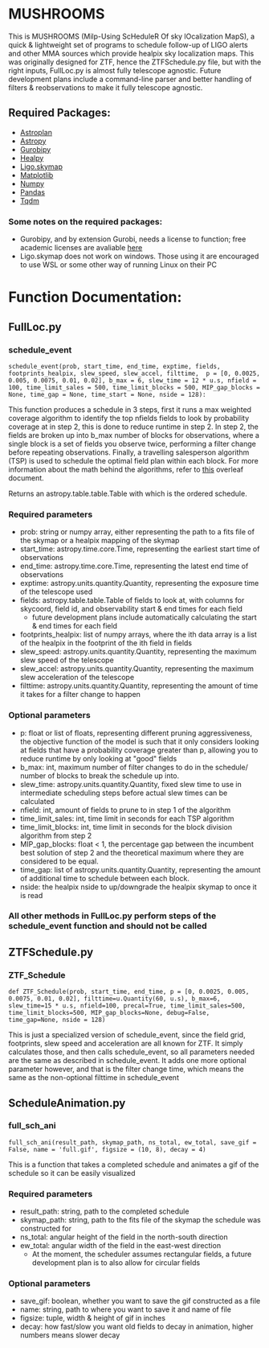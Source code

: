 # MUSHROOMS

This is MUSHROOMS (Milp-Using ScHeduleR Of sky lOcalization MapS), a quick & lightweight set of programs to schedule 
follow-up of LIGO alerts and other MMA sources which provide healpix sky localization maps.
This was originally designed for ZTF, hence the ZTFSchedule.py file, but with the right inputs, FullLoc.py is almost 
fully telescope agnostic. Future development plans include a command-line parser and better handling of filters & 
reobservations to make it fully telescope agnostic. 

## Required Packages:

 - [Astroplan](https://astroplan.readthedocs.io/en/latest/)
 - [Astropy](https://www.astropy.org/)
 - [Gurobipy](https://www.gurobi.com/documentation/9.1/quickstart_mac/cs_python.html)
 - [Healpy](https://healpy.readthedocs.io/en/latest/)
 - [Ligo.skymap](https://lscsoft.docs.ligo.org/ligo.skymap/)
 - [Matplotlib](https://matplotlib.org/)
 - [Numpy](https://numpy.org/)
 - [Pandas](https://pandas.pydata.org/)
 - [Tqdm](https://tqdm.github.io/)

### Some notes on the required packages:

 - Gurobipy, and by extension Gurobi, needs a license to function; free academic licenses are avaliable [here](https://www.gurobi.com/academia/academic-program-and-licenses/)
 - Ligo.skymap does not work on windows. Those using it are encouraged to use WSL or some other way of running Linux on their PC

# Function Documentation:

## FullLoc.py

### schedule_event

`schedule_event(prob, start_time, end_time, exptime, fields, footprints_healpix, slew_speed, slew_accel, filttime, 
p = [0, 0.0025, 0.005, 0.0075, 0.01, 0.02], b_max = 6, slew_time = 12 * u.s,
                   nfield = 100, time_limit_sales = 500, time_limit_blocks = 500, MIP_gap_blocks = None,
                   time_gap = None, time_start = None, nside = 128):`

This function produces a schedule in 3 steps, first it runs a max weighted coverage algorithm to identify the top
nfields fields to look by probability coverage at in step 2, this is done to reduce runtime in step 2. In step 2, the 
fields are broken up into b_max number of blocks for observations, where a single block is a set of fields you observe
twice, performing a filter change before repeating observations. Finally, a travelling salesperson algorithm (TSP) is used to
schedule the optimal field plan within each block. For more information about the math behind the algorithms, refer to [this](https://www.overleaf.com/read/ctcpwkvrfdcq)
overleaf document.

Returns an astropy.table.table.Table with which is the ordered schedule.

### Required parameters

- prob: string or numpy array, either representing the path to a fits file of the skymap or a healpix mapping of the skymap
- start_time: astropy.time.core.Time, representing the earliest start time of observations
- end_time: astropy.time.core.Time, representing the latest end time of observations
- exptime: astropy.units.quantity.Quantity, representing the exposure time of the telescope used
- fields: astropy.table.table.Table of fields to look at, with columns for skycoord, field id, and observability start & end times for each field
  - future development plans include automatically calculating the start & end times for each field
- footprints_healpix: list of numpy arrays, where the ith data array is a list of the healpix in the footprint of the ith field in fields
- slew_speed: astropy.units.quantity.Quantity, representing the maximum slew speed of the telescope
- slew_accel: astropy.units.quantity.Quantity, representing the maximum slew acceleration of the telescope
- filttime: astropy.units.quantity.Quantity, representing the amount of time it takes for a filter change to happen

### Optional parameters

- p: float or list of floats, representing different pruning aggressiveness, the objective function of the model is such that it only considers looking at fields that have a probability coverage greater than p, allowing you to reduce runtime by only looking at "good" fields
- b_max: int, maximum number of filter changes to do in the schedule/ number of blocks to break the schedule up into.
- slew_time: astropy.units.quantity.Quantity, fixed slew time to use in intermediate scheduling steps before actual slew times can be calculated
- nfield: int, amount of fields to prune to in step 1 of the algorithm
- time_limit_sales: int, time limit in seconds for each TSP algorithm
- time_limit_blocks: int, time limit in seconds for the block division algorithm from step 2
- MIP_gap_blocks: float < 1, the percentage gap between the incumbent best solution of step 2 and the theoretical maximum where they are considered to be equal.
- time_gap: list of astropy.units.quantity.Quantity, representing the amount of additional time to schedule between each block.
- nside: the healpix nside to up/downgrade the healpix skymap to once it is read


### All other methods in FullLoc.py perform steps of the schedule_event function and should not be called

## ZTFSchedule.py

### ZTF_Schedule

`def ZTF_Schedule(prob, start_time, end_time, p = [0, 0.0025, 0.005, 0.0075, 0.01, 0.02],
                 filttime=u.Quantity(60, u.s), b_max=6, slew_time=15 * u.s,
                 nfield=100, precal=True, time_limit_sales=500, time_limit_blocks=500, MIP_gap_blocks=None, debug=False,
                 time_gap=None, nside = 128)`

This is just a specialized version of schedule_event, since the field grid, footprints, slew speed and acceleration are
all known for ZTF. It simply calculates those, and then calls schedule_event, so all parameters needed are the same as
described in schedule_event. It adds one more optional parameter however, and that is the filter change time, which
means the same as the non-optional filttime in schedule_event

## ScheduleAnimation.py

### full_sch_ani
`full_sch_ani(result_path, skymap_path, ns_total, ew_total, save_gif = False, name = 'full.gif', figsize = (10, 8), decay = 4)`

This is a function that takes a completed schedule and animates a gif of the schedule so it can be easily visualized

### Required parameters

- result_path: string, path to the completed schedule
- skymap_path: string, path to the fits file of the skymap the schedule was constructed for
- ns_total: angular height of the field in the north-south direction
- ew_total: angular width of the field in the east-west direction
  - At the moment, the scheduler assumes rectangular fields, a future development plan is to also allow for circular fields

### Optional parameters

- save_gif: boolean, whether you want to save the gif constructed as a file
- name: string, path to where you want to save it and name of file
- figsize: tuple, width & height of gif in inches
- decay: how fast/slow you want old fields to decay in animation, higher numbers means slower decay
